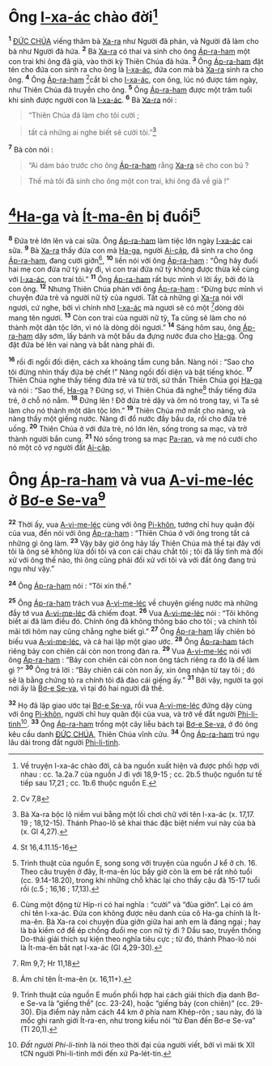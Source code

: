 # Ông [I-xa-ác]() chào đời[^1]
<sup><b>1</b></sup> [ĐỨC CHÚA]() viếng thăm bà [Xa-ra]() như Người đã phán, và Người đã làm cho bà như Người đã hứa. <sup><b>2</b></sup> Bà [Xa-ra]() có thai và sinh cho ông [Áp-ra-ham]() một con trai khi ông đã già, vào thời kỳ Thiên Chúa đã hứa. <sup><b>3</b></sup> Ông [Áp-ra-ham]() đặt tên cho đứa con sinh ra cho ông là [I-xa-ác](), đứa con mà bà [Xa-ra]() sinh ra cho ông. <sup><b>4</b></sup> Ông [Áp-ra-ham]() [^1*]cắt bì cho [I-xa-ác](), con ông, lúc nó được tám ngày, như Thiên Chúa đã truyền cho ông. <sup><b>5</b></sup> Ông [Áp-ra-ham]() được một trăm tuổi khi sinh được người con là [I-xa-ác](). <sup><b>6</b></sup> Bà [Xa-ra]() nói :


> “Thiên Chúa đã làm cho tôi cười ;
>


> tất cả những ai nghe biết sẽ cười tôi.”[^2]
>

<sup><b>7</b></sup> Bà còn nói :


> “Ai dám báo trước cho ông [Áp-ra-ham]() rằng [Xa-ra]() sẽ cho con bú ?
>


> Thế mà tôi đã sinh cho ông một con trai, khi ông đã về già !”
>


# [^2*][Ha-ga]() và [Ít-ma-ên]() bị đuổi[^3]
<sup><b>8</b></sup> Đứa trẻ lớn lên và cai sữa. Ông [Áp-ra-ham]() làm tiệc lớn ngày [I-xa-ác]() cai sữa. <sup><b>9</b></sup> Bà [Xa-ra]() thấy đứa con mà [Ha-ga](), người [Ai-cập](), đã sinh ra cho ông [Áp-ra-ham](), đang cười giỡn[^4], <sup><b>10</b></sup> liền nói với ông [Áp-ra-ham]() : “Ông hãy đuổi hai mẹ con đứa nữ tỳ này đi, vì con trai đứa nữ tỳ không được thừa kế cùng với [I-xa-ác](), con trai tôi.” <sup><b>11</b></sup> Ông [Áp-ra-ham]() rất bực mình vì lời ấy, bởi đó là con ông. <sup><b>12</b></sup> Nhưng Thiên Chúa phán với ông [Áp-ra-ham]() : “Đừng bực mình vì chuyện đứa trẻ và người nữ tỳ của ngươi. Tất cả những gì [Xa-ra]() nói với ngươi, cứ nghe, bởi vì chính nhờ [I-xa-ác]() mà ngươi sẽ có một [^3*]dòng dõi mang tên ngươi. <sup><b>13</b></sup> Còn con trai của người nữ tỳ, Ta cũng sẽ làm cho nó thành một dân tộc lớn, vì nó là dòng dõi ngươi.” <sup><b>14</b></sup> Sáng hôm sau, ông [Áp-ra-ham]() dậy sớm, lấy bánh và một bầu da đựng nước đưa cho [Ha-ga](). Ông đặt đứa bé lên vai nàng và bắt nàng phải đi.

<sup><b>16</b></sup> rồi đi ngồi đối diện, cách xa khoảng tầm cung bắn. Nàng nói : “Sao cho tôi đừng nhìn thấy đứa bé chết !” Nàng ngồi đối diện và bật tiếng khóc. <sup><b>17</b></sup> Thiên Chúa nghe thấy tiếng đứa trẻ và từ trời, sứ thần Thiên Chúa gọi [Ha-ga]() và nói : “Sao thế, [Ha-ga]() ? Đừng sợ, vì Thiên Chúa đã nghe[^5] thấy tiếng đứa trẻ, ở chỗ nó nằm. <sup><b>18</b></sup> Đứng lên ! Đỡ đứa trẻ dậy và ôm nó trong tay, vì Ta sẽ làm cho nó thành một dân tộc lớn.” <sup><b>19</b></sup> Thiên Chúa mở mắt cho nàng, và nàng thấy một giếng nước. Nàng đi đổ nước đầy bầu da, rồi cho đứa trẻ uống. <sup><b>20</b></sup> Thiên Chúa ở với đứa trẻ, nó lớn lên, sống trong sa mạc, và trở thành người bắn cung. <sup><b>21</b></sup> Nó sống trong sa mạc [Pa-ran](), và mẹ nó cưới cho nó một cô vợ người đất [Ai-cập]().


# Ông [Áp-ra-ham]() và vua [A-vi-me-léc]() ở [Bơ-e Se-va]()[^6]
<sup><b>22</b></sup> Thời ấy, vua [A-vi-me-léc]() cùng với ông [Pi-khôn](), tướng chỉ huy quân đội của vua, đến nói với ông [Áp-ra-ham]() : “Thiên Chúa ở với ông trong tất cả những gì ông làm. <sup><b>23</b></sup> Vậy bây giờ ông hãy lấy Thiên Chúa mà thề tại đây với tôi là ông sẽ không lừa dối tôi và con cái cháu chắt tôi ; tôi đã lấy tình mà đối xử với ông thế nào, thì ông cũng phải đối xử với tôi và với đất ông đang trú ngụ như vậy.”

<sup><b>24</b></sup> Ông [Áp-ra-ham]() nói : “Tôi xin thề.”

<sup><b>25</b></sup> Ông [Áp-ra-ham]() trách vua [A-vi-me-léc]() về chuyện giếng nước mà những đầy tớ vua [A-vi-me-léc]() đã chiếm đoạt. <sup><b>26</b></sup> Vua [A-vi-me-léc]() nói : “Tôi không biết ai đã làm điều đó. Chính ông đã không thông báo cho tôi ; và chính tôi mãi tới hôm nay cũng chẳng nghe biết gì.” <sup><b>27</b></sup> Ông [Áp-ra-ham]() lấy chiên bò biếu vua [A-vi-me-léc](), và cả hai lập một giao ước. <sup><b>28</b></sup> Ông [Áp-ra-ham]() tách riêng bảy con chiên cái còn non trong đàn ra. <sup><b>29</b></sup> Vua [A-vi-me-léc]() nói với ông [Áp-ra-ham]() : “Bảy con chiên cái còn non ông tách riêng ra đó là để làm gì ?” <sup><b>30</b></sup> Ông trả lời : “Bảy chiên cái còn non ấy, xin ông nhận từ tay tôi ; đó sẽ là bằng chứng tỏ ra chính tôi đã đào cái giếng ấy.” <sup><b>31</b></sup> Bởi vậy, người ta gọi nơi ấy là [Bơ-e Se-va](), vì tại đó hai người đã thề.

<sup><b>32</b></sup> Họ đã lập giao ước tại [Bơ-e Se-va](), rồi vua [A-vi-me-léc]() đứng dậy cùng với ông [Pi-khôn](), người chỉ huy quân đội của vua, và trở về đất người [Phi-li-tinh]()[^7]. <sup><b>33</b></sup> Ông [Áp-ra-ham]() trồng một cây liễu bách tại [Bơ-e Se-va](), ở đó ông kêu cầu danh [ĐỨC CHÚA](), Thiên Chúa vĩnh cửu. <sup><b>34</b></sup> Ông [Áp-ra-ham]() trú ngụ lâu dài trong đất người [Phi-li-tinh]().

[^1]: Về truyện I-xa-ác chào đời, cả ba nguồn xuất hiện và được phối hợp với nhau : cc. 1a.2a.7 của nguồn J đi với 18,9-15 ; cc. 2b.5 thuộc nguồn tư tế tiếp sau 17,21 ; cc. 1b.6 thuộc nguồn E.
[^2]: Bà Xa-ra bộc lộ niềm vui bằng một lối chơi chữ với tên I-xa-ác (x. 17,17. 19 ; 18,12-15). Thánh Phao-lô sẽ khai thác đặc biệt niềm vui này của bà (x. Gl 4,27).
[^3]: Trình thuật của nguồn E, song song với truyện của nguồn J kể ở ch. 16. Theo câu truyện ở đây, Ít-ma-ên lúc bấy giờ còn là em bé rất nhỏ tuổi (cc. 9.14-18.20), trong khi những chỗ khác lại cho thấy cậu đã 15-17 tuổi rồi (c.5 ; 16,16 ; 17,13).
[^4]: Cùng một động từ Híp-ri có hai nghĩa : “cười” và “đùa giỡn”. Lại có ám chỉ tên I-xa-ác. Đứa con không được nêu danh của cô Ha-ga chính là Ít-ma-ên. Bà Xa-ra coi chuyện đùa giỡn giữa hai anh em là đáng ngại ; hay là bà kiếm cớ để ép chồng đuổi mẹ con nữ tỳ đi ? Dầu sao, truyền thống Do-thái giải thích sự kiện theo nghĩa tiêu cực ; từ đó, thánh Phao-lô nói là Ít-ma-ên bắt nạt I-xa-ác (Gl 4,29-30).
[^5]: Ám chỉ tên Ít-ma-ên (x. 16,11+).
[^6]: Trình thuật của nguồn E muốn phối hợp hai cách giải thích địa danh Bơ-e Se-va là “giếng thề” (cc. 23-24), hoặc “giếng bảy (con chiên)” (cc. 29-30). Địa điểm này nằm cách 44 km ở phía nam Khép-rôn ; sau này, đó là mốc ghi ranh giới Ít-ra-en, như trong kiểu nói “từ Đan đến Bơ-e Se-va” (Tl 20,1).
[^7]: *Đất người Phi-li-tinh* là nói theo thời đại của người viết, bởi vì mãi tk XII tCN người Phi-li-tinh mới đến xứ Pa-lét-tin.
[^1*]: Cv 7,8
[^2*]: St 16,4.11.15-16
[^3*]: Rm 9,7; Hr 11,18